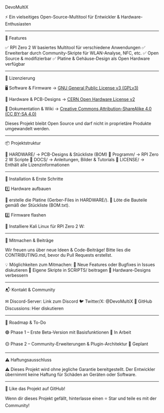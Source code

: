 DevoMultiX 

⚡ Ein vielseitiges Open-Source-Multitool für Entwickler & Hardware-Enthusiasten

---

🚀 Features

✅ RPI Zero 2 W basiertes Multitool für verschiedene Anwendungen
✅ Erweiterbar durch Community-Skripte für WLAN-Analyse, NFC, etc.
✅ Open Source & modifizierbar
✅ Platine & Gehäuse-Design als Open Hardware verfügbar


---

📜 Lizenzierung

🖥 Software & Firmware → [GNU General Public License v3 (GPLv3)](LICENSE) 
 
🔩 Hardware & PCB-Designs → [CERN Open Hardware License v2](LICENSE-HARDWARE)  

📖 Dokumentation & Wiki → [Creative Commons Attribution-ShareAlike 4.0 (CC BY-SA 4.0)](LICENSE-DOCS)  


Dieses Projekt bleibt Open Source und darf nicht in proprietäre Produkte umgewandelt werden.

---

📦 Projektstruktur

📂 HARDWARE/ → PCB-Designs & Stückliste (BOM)
📂 Programm/ → RPI Zero 2 W Scripte
📂 DOCS/ → Anleitungen, Bilder & Tutorials
📂 LICENSE/ → Enthält alle Lizenzinformationen


---

🔧 Installation & Erste Schritte

1️⃣ Hardware aufbauen

📌 erstelle die Platine (Gerber-Files in HARDWARE/).
📌 Löte die Bauteile gemäß der Stückliste (BOM.txt).

2️⃣ Firmware flashen

📌 Installiere Kali Linux für RPI Zero 2 W:



---

🤝 Mitmachen & Beiträge

Wir freuen uns über neue Ideen & Code-Beiträge! Bitte lies die CONTRIBUTING.md, bevor du Pull Requests erstellst.

💡 Möglichkeiten zum Mitmachen:
🔹 Neue Features oder Bugfixes in Issues diskutieren
🔹 Eigene Skripte in SCRIPTS/ beitragen
🔹 Hardware-Designs verbessern


---

📬 Kontakt & Community

✉ Discord-Server: Link zum Discord
🐦 Twitter/X: @DevoMultiX
💬 GitHub Discussions: Hier diskutieren


---

📅 Roadmap & To-Do

🟢 Phase 1 – Erste Beta-Version mit Basisfunktionen 🔄 In Arbeit

🟡 Phase 2 – Community-Erweiterungen & Plugin-Architektur 🚧 Geplant



---

⚠ Haftungsausschluss

⚠ Dieses Projekt wird ohne jegliche Garantie bereitgestellt. Der Entwickler übernimmt keine Haftung für Schäden an Geräten oder Software.


---

🌟 Like das Projekt auf GitHub!

Wenn dir dieses Projekt gefällt, hinterlasse einen ⭐ Star und teile es mit der Community!
